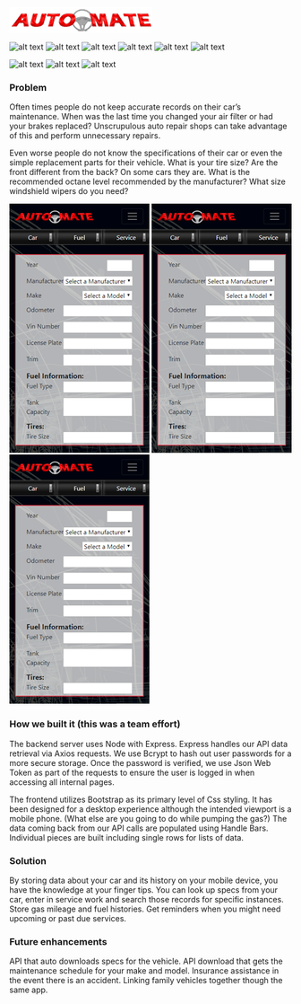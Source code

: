 [<img src="https://github.com/krtcotmo2/AutoMate/blob/master/test/logo.png" />](https://autoproject2.herokuapp.com/)

![alt text](https://img.shields.io/badge/uses-Node-brightgreen.svg) ![alt text](https://img.shields.io/badge/uses-MySql-brightgreen.svg) ![alt text](https://img.shields.io/badge/uses-Express-brightgreen.svg) ![alt text](https://img.shields.io/badge/uses-Axios-brightgreen.svg) ![alt text](https://img.shields.io/badge/uses-bcrypt-brightgreen.svg) ![alt text](https://img.shields.io/badge/uses-Json_Web_Token-brightgreen.svg) 

![alt text](https://img.shields.io/badge/uses-Handlebars-blue.svg)  ![alt text](https://img.shields.io/badge/uses-Bootstrap-blue.svg)  ![alt text](https://img.shields.io/badge/uses-jQuery-blue.svg) 

### Problem

Often times people do not keep accurate records on their car’s maintenance. When was the last time you changed your air filter or had your brakes replaced? Unscrupulous auto repair shops can take advantage of this and perform unnecessary repairs.

Even worse people do not know the specifications of their car or even the simple replacement parts for their vehicle. What is your tire size? Are the front different from the back? On some cars they are. What is the recommended octane level recommended by the manufacturer? What size windshield wipers do you need?

<img src='https://github.com/krtcotmo2/AutoMate/blob/master/test/newCar.png' /> <img  src='https://github.com/krtcotmo2/AutoMate/blob/master/test/newCar.png' /> <img  src='https://github.com/krtcotmo2/AutoMate/blob/master/test/newCar.png' />

### How we built it (this was a team effort)
The backend server uses Node with Express. Express handles our API data retrieval via Axios requests. We use Bcrypt to hash out user passwords for a more secure storage. Once the password is verified, we use Json Web Token as part of the requests to ensure the user is logged in when accessing all internal pages.

The frontend utilizes Bootstrap as its primary level of Css styling. It has been designed for a desktop experience although the intended viewport is a mobile phone. (What else are you going to do while pumping the gas?) The data coming back from our API calls are populated using Handle Bars. Individual pieces are built including single rows for lists of data.

### Solution
By storing data about your car and its history on your mobile device,  you have the knowledge at your finger tips. You can look up specs from your car, enter in service work and search those records for specific instances. Store gas mileage and fuel histories. Get reminders when you might need upcoming or past due services.


### Future enhancements
API that auto downloads specs for the vehicle. API download that gets the maintenance schedule for your make and model. Insurance assistance in the event there is an accident. Linking family vehicles together though the same app.
